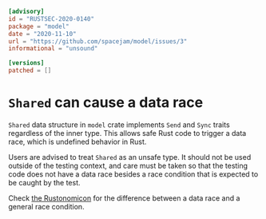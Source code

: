 ```toml
[advisory]
id = "RUSTSEC-2020-0140"
package = "model"
date = "2020-11-10"
url = "https://github.com/spacejam/model/issues/3"
informational = "unsound"

[versions]
patched = []
```

# `Shared` can cause a data race

`Shared` data structure in `model` crate implements `Send` and `Sync` traits regardless of the inner type.
This allows safe Rust code to trigger a data race, which is undefined behavior in Rust.

Users are advised to treat `Shared` as an unsafe type.
It should not be used outside of the testing context,
and care must be taken so that the testing code does not have a data race
besides a race condition that is expected to be caught by the test.

Check [the Rustonomicon](https://doc.rust-lang.org/nomicon/races.html) for the difference between
a data race and a general race condition.
